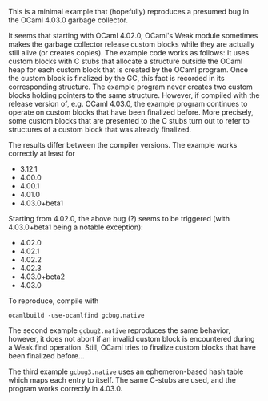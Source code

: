This is a minimal example that (hopefully) reproduces a presumed bug in the OCaml 4.03.0 garbage collector.

It seems that starting with OCaml 4.02.0, OCaml's Weak module sometimes makes the garbage collector release custom blocks while they are actually still alive (or creates copies).
The example code works as follows:
It uses custom blocks with C stubs that allocate a structure outside the OCaml heap for each custom block that is created by the OCaml program. Once the custom block is finalized by the GC, this fact is recorded in its corresponding structure. The example program never creates two custom blocks holding pointers to the same structure.
However, if compiled with the release version of, e.g. OCaml 4.03.0, the example program continues to operate on custom blocks that have been finalized before. More precisely, some custom blocks that are presented to the C stubs turn out to refer to structures of a custom block that was already finalized.

The results differ between the compiler versions. The example works correctly at least for
- 3.12.1
- 4.00.0
- 4.00.1
- 4.01.0
- 4.03.0+beta1

Starting from 4.02.0, the above bug (?) seems to be triggered (with 4.03.0+beta1 being a notable exception):
- 4.02.0
- 4.02.1
- 4.02.2
- 4.02.3
- 4.03.0+beta2
- 4.03.0

To reproduce, compile with
```
ocamlbuild -use-ocamlfind gcbug.native
```


The second example `gcbug2.native` reproduces the same behavior, however, it does not abort if an invalid custom block is encountered during a Weak.find operation.
Still, OCaml tries to finalize custom blocks that have been finalized before...


The third example `gcbug3.native` uses an ephemeron-based hash table which maps each entry to itself. The same C-stubs are used, and the program works correctly in 4.03.0.